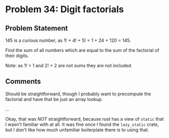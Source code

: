 # Problem 34: Digit factorials

## Problem Statement

<p>145 is a curious number, as 1! + 4! + 5! = 1 + 24 + 120 = 145.</p>
<p>Find the sum of all numbers which are equal to the sum of the factorial of their digits.</p>
<p>Note: as 1! = 1 and 2! = 2 are not sums they are not included.</p>

## Comments

Should be straightforward, though I probably want to precompute the
factorial and have that be just an array lookup.

...

Okay, that was *NOT* straightforward, because rust has a view of
`static` that I wasn't familiar with at all. It was fine once I
found the `lazy_static` crate, but I don't like how much unfamiliar
boilerplate there is to using that.
